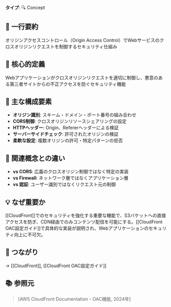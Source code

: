 **タイプ**: 🔍 Concept

## 📝 一行要約
オリジンアクセスコントロール（Origin Access Control）でWebサービスのクロスオリジンリクエストを制御するセキュリティ仕組み

## 🎯 核心的定義
Webアプリケーションがクロスオリジンリクエストを適切に制御し、悪意のある第三者サイトからの不正アクセスを防ぐセキュリティ機能

## 🌟 主な構成要素
- **オリジン識別**: スキーム・ドメイン・ポート番号の組み合わせ
- **CORS制御**: クロスオリジンリソースシェアリングの設定
- **HTTPヘッダー**: Origin、Refererヘッダーによる検証
- **サーバーサイドチェック**: 許可されたオリジンの検証
- **柔軟な設定**: 複数オリジンの許可・特定パターンの拒否

## 🔄 関連概念との違い
- **vs CORS**: 広義のクロスオリジン制御ではなく特定の実装
- **vs Firewall**: ネットワーク層ではなくアプリケーション層
- **vs 認証**: ユーザー識別ではなくリクエスト元の制御

## 💡 なぜ重要か
[[CloudFront]]でのセキュリティを強化する重要な機能で、S3バケットへの直接アクセスを防ぎ、CDN経由でのみコンテンツ配信を可能にする。[[CloudFront OAC設定ガイド]]で具体的な実装が説明され、Webアプリケーションのセキュリティ向上に不可欠。

## 🔗 つながり
→ [[CloudFront]], [[CloudFront OAC設定ガイド]]

## 📚 参照元
> [AWS CloudFront Documentation - OAC機能, 2024年]